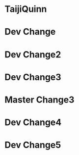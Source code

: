 # TaijiQuinn

# Dev Change

# Dev Change2


# Dev Change3

# Master Change3

# Dev Change4

# Dev Change5